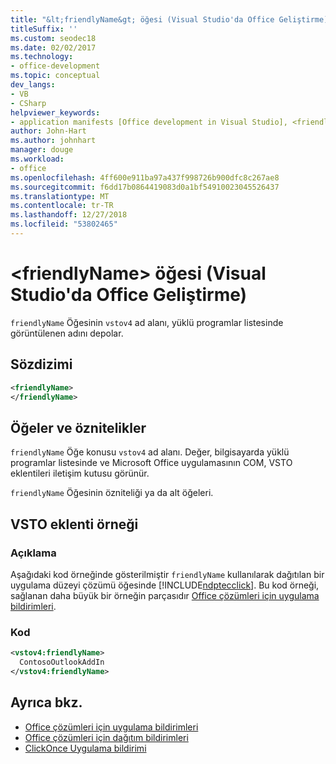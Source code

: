 ```yaml
---
title: "&lt;friendlyName&gt; öğesi (Visual Studio'da Office Geliştirme)"
titleSuffix: ''
ms.custom: seodec18
ms.date: 02/02/2017
ms.technology:
- office-development
ms.topic: conceptual
dev_langs:
- VB
- CSharp
helpviewer_keywords:
- application manifests [Office development in Visual Studio], <friendlyName> element
author: John-Hart
ms.author: johnhart
manager: douge
ms.workload:
- office
ms.openlocfilehash: 4ff600e911ba97a437f998726b900dfc8c267ae8
ms.sourcegitcommit: f6dd17b0864419083d0a1bf54910023045526437
ms.translationtype: MT
ms.contentlocale: tr-TR
ms.lasthandoff: 12/27/2018
ms.locfileid: "53802465"
---
```

# <a name="ltfriendlynamegt-element-office-development-in-visual-studio"></a>&lt;friendlyName&gt; öğesi (Visual Studio'da Office Geliştirme)
  `friendlyName` Öğesinin `vstov4` ad alanı, yüklü programlar listesinde görüntülenen adını depolar.

## <a name="syntax"></a>Sözdizimi

```xml
<friendlyName>
</friendlyName>
```

## <a name="elements-and-attributes"></a>Öğeler ve öznitelikler
 `friendlyName` Öğe konusu `vstov4` ad alanı. Değer, bilgisayarda yüklü programlar listesinde ve Microsoft Office uygulamasının COM, VSTO eklentileri iletişim kutusu görünür.

 `friendlyName` Öğesinin özniteliği ya da alt öğeleri.

## <a name="vsto-add-in-example"></a>VSTO eklenti örneği

### <a name="description"></a>Açıklama
 Aşağıdaki kod örneğinde gösterilmiştir `friendlyName` kullanılarak dağıtılan bir uygulama düzeyi çözümü öğesinde [!INCLUDE[ndptecclick](../vsto/includes/ndptecclick-md.md)]. Bu kod örneği, sağlanan daha büyük bir örneğin parçasıdır [Office çözümleri için uygulama bildirimleri](../vsto/application-manifests-for-office-solutions.md).

### <a name="code"></a>Kod

```xml
<vstov4:friendlyName>
  ContosoOutlookAddIn
</vstov4:friendlyName>
```

## <a name="see-also"></a>Ayrıca bkz.

- [Office çözümleri için uygulama bildirimleri](../vsto/application-manifests-for-office-solutions.md)
- [Office çözümleri için dağıtım bildirimleri](../vsto/deployment-manifests-for-office-solutions.md)
- [ClickOnce Uygulama bildirimi](../deployment/clickonce-application-manifest.md)